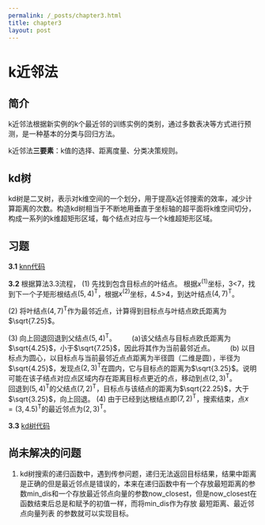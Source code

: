```yaml
---
permalink: /_posts/chapter3.html
title: chapter3
layout: post
---
```

# k近邻法

## 简介
k近邻法根据新实例的k个最近邻的训练实例的类别，通过多数表决等方式进行预测，是一种基本的分类与回归方法。

k近邻法**三要素**：k值的选择、距离度量、分类决策规则。



## kd树
kd树是二叉树，表示对k维空间的一个划分，用于提高k近邻搜索的效率，减少计算距离的次数。构造kd树相当于不断地用垂直于坐标轴的超平面将k维空间切分，构成一系列的k维超矩形区域，每个结点对应与一个k维超矩形区域。

## 习题
**3.1**
[knn代码](chapter3.py)

**3.2**
根据算法3.3流程，
(1) 先找到包含目标点的叶结点。 根据$x^{(1)}$坐标，3<7，找到下一个子矩形根结点$(5,4)^{\mathrm T}$，根据$x^{(2)}$坐标，4.5>4，到达叶结点$(4,7)^{\mathrm T}$。

(2) 将叶结点$(4,7)^{\mathrm T}$作为最邻近点，计算得到目标点与叶结点欧氏距离为$\sqrt{7.25}$。

(3) 向上回退回退到父结点$(5,4)^{\mathrm T}$。
&#8195;&#8195;(a)该父结点与目标点欧氏距离为$\sqrt{4.25}$，小于$\sqrt{7.25}$，因此将其作为当前最邻近点。
&#8195;&#8195;(b) 以目标点为圆心，以目标点与当前最邻近点点距离为半径圆（二维是圆），半径为$\sqrt{4.25}$，发现点$(2,3)^{\mathrm T}$在圆内，它与目标点的距离为$\sqrt{3.25}$。说明可能在该子结点对应点区域内存在距离目标点更近的点，移动到点$(2,3)^{\mathrm T}$。
&#8195;&#8195;回退到$(5,4)^{\mathrm T}$的父结点$(7,2)^{\mathrm T}$，目标点与该结点的距离为$\sqrt{22.25}$，大于$\sqrt{3.25}$，向上回退。
(4) 由于已经到达根结点即$(7,2)^{\mathrm T}$，搜索结束，点$x=(3,4.5)^{\mathrm T}$的最近邻点为$(2,3)^{\mathrm T}$。

**3.3**
[kd树代码](chapter3.py)

## 尚未解决的问题
1. kd树搜索的递归函数中，遇到传参问题，递归无法返回目标结果，结果中距离是正确的但是最近邻点是错误的，本来在递归函数中有一个存放最短距离的参数min_dis和一个存放最近邻点向量的参数now_closest，但是now_closest在函数结束后总是和赋予的初值一样，而将min_dis作为存放 最短距离、最近邻点向量列表 的参数就可以实现目标。